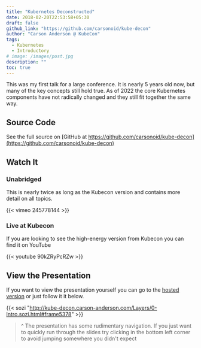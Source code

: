 ```yaml
---
title: "Kubernetes Deconstructed"
date: 2018-02-20T22:53:58+05:30
draft: false
github_link: "https://github.com/carsonoid/kube-decon"
author: "Carson Anderson @ KubeCon"
tags:
  - Kubernetes
  - Introductory
# image: /images/post.jpg
description: ""
toc: true
---
```


This was my first talk for a large conference. It is nearly 5 years old now, but many of the key concepts still hold true. As of 2022 the core Kubernetes components have not radically changed and they still fit together the same way.

<!--more-->

## Source Code

See the full source on [GitHub at https://github.com/carsonoid/kube-decon](https://github.com/carsonoid/kube-decon)

## Watch It

### Unabridged

This is nearly twice as long as the Kubecon version and contains more detail on all topics.

{{< vimeo 245778144 >}}

### Live at Kubecon

If you are looking to see the high-energy version from Kubecon you can find it on YouTube

{{< youtube 90kZRyPcRZw >}}

## View the Presentation

If you want to view the presentation yourself you can go to the [hosted version](http://kube-decon.carson-anderson.com/Layers/0-Intro.sozi.html#frame5378) or just follow it it below.

{{< sozi "http://kube-decon.carson-anderson.com/Layers/0-Intro.sozi.html#frame5378" >}}

> ^ The presentation has some rudimentary navigation. If you just want to quickly run through the slides try clicking in the bottom left corner to avoid jumping
> somewhere you didn't expect
